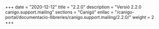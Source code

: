 +++
date        = "2020-12-12"
title       = "2.2.0"
description = "Versió 2.2.0 canigo.support.mailing"
sections    = "Canigó"
enllac		= "/canigo-portal/documentacio-llibreries/canigo.support.mailing/2.2.0/"
weight		= 2
+++

